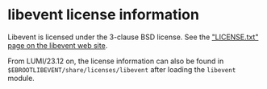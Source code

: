 # libevent license information

Libevent is licensed under the 3-clause BSD license.
See the 
["LICENSE.txt" page on the libevent web site](https://libevent.org/LICENSE.txt).

From LUMI/23.12 on, the license information can also be found in
`$EBROOTLIBEVENT/share/licenses/libevent` after loading the `libevent` module.
